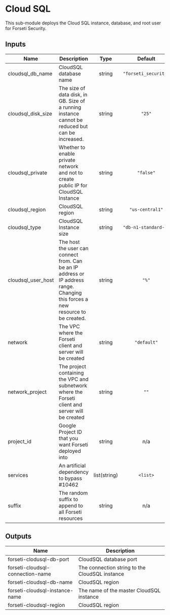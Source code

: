 # Cloud SQL

This sub-module deploys the Cloud SQL instance, database, and root user for Forseti Security.

<!-- BEGINNING OF PRE-COMMIT-TERRAFORM DOCS HOOK -->
## Inputs

| Name | Description | Type | Default | Required |
|------|-------------|:----:|:-----:|:-----:|
| cloudsql\_db\_name | CloudSQL database name | string | `"forseti_security"` | no |
| cloudsql\_disk\_size | The size of data disk, in GB. Size of a running instance cannot be reduced but can be increased. | string | `"25"` | no |
| cloudsql\_private | Whether to enable private network and not to create public IP for CloudSQL Instance | string | `"false"` | no |
| cloudsql\_region | CloudSQL region | string | `"us-central1"` | no |
| cloudsql\_type | CloudSQL Instance size | string | `"db-n1-standard-4"` | no |
| cloudsql\_user\_host | The host the user can connect from. Can be an IP address or IP address range. Changing this forces a new resource to be created. | string | `"%"` | no |
| network | The VPC where the Forseti client and server will be created | string | `"default"` | no |
| network\_project | The project containing the VPC and subnetwork where the Forseti client and server will be created | string | `""` | no |
| project\_id | Google Project ID that you want Forseti deployed into | string | n/a | yes |
| services | An artificial dependency to bypass #10462 | list(string) | `<list>` | no |
| suffix | The random suffix to append to all Forseti resources | string | n/a | yes |

## Outputs

| Name | Description |
|------|-------------|
| forseti-clodusql-db-port | CloudSQL database port |
| forseti-cloudsql-connection-name | The connection string to the CloudSQL instance |
| forseti-cloudsql-db-name | CloudSQL region |
| forseti-cloudsql-instance-name | The name of the master CloudSQL instance |
| forseti-cloudsql-region | CloudSQL region |

<!-- END OF PRE-COMMIT-TERRAFORM DOCS HOOK -->

